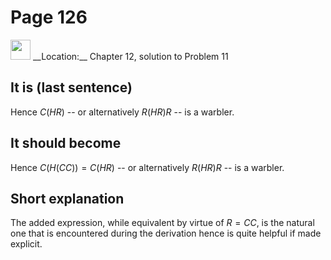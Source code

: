 # Page 126

<img src="/pictures/correction_green.svg" width="32px"/>
__Location:__ Chapter 12, solution to Problem 11

## It is (last sentence)

Hence $C(HR)$ -- or alternatively $R(HR)R$ -- is a warbler.

## It should become

Hence $C(H(CC))=C(HR)$ -- or alternatively $R(HR)R$ -- is a warbler.

## Short explanation

The added expression, while equivalent by virtue of $R=CC$, is the natural
one that is encountered during the derivation hence is quite helpful if made explicit.
